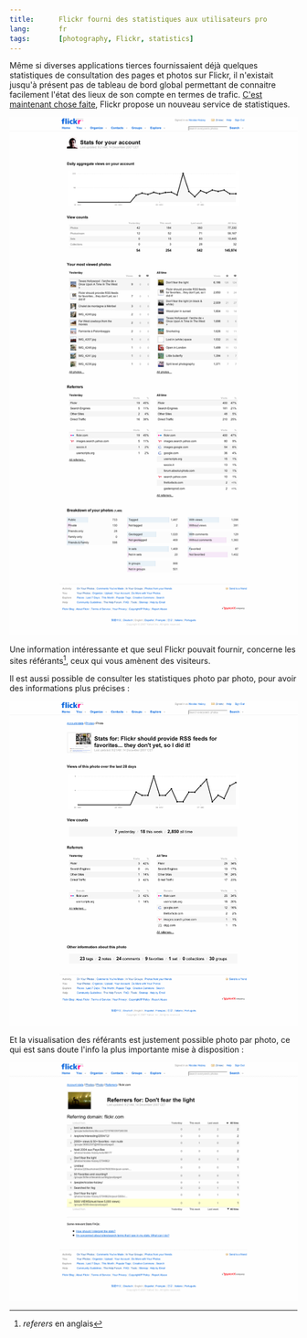 ```yaml
---
title:      Flickr fourni des statistiques aux utilisateurs pro
lang:       fr
tags:       [photography, Flickr, statistics]
---
```


Même si diverses applications tierces fournissaient déjà quelques statistiques de consultation des pages et photos sur Flickr, il n'existait jusqu'à présent pas de tableau de bord global permettant de connaitre facilement l'état des lieux de son compte en termes de trafic. [C'est maintenant chose faite](http://blog.flickr.com/en/2007/12/13/stats-stats-baby/), Flickr propose un nouveau service de statistiques.

![](Flickr_Stats.png "Les statistiques dans Flickr")

Une information intéressante et que seul Flickr pouvait fournir, concerne les sites référants[^1], ceux qui vous amènent des visiteurs.

Il est aussi possible de consulter les statistiques photo par photo, pour avoir des informations plus précises :

![](Flickr_Stats_Photo.png "Les statistiques d'une photo")

Et la visualisation des référants est justement possible photo par photo, ce qui est sans doute l'info la plus importante mise à disposition :

![](Flickr_Stats_Photo_Referers.png "Les référants d'une photo")

[^1]: *referers* en anglais
